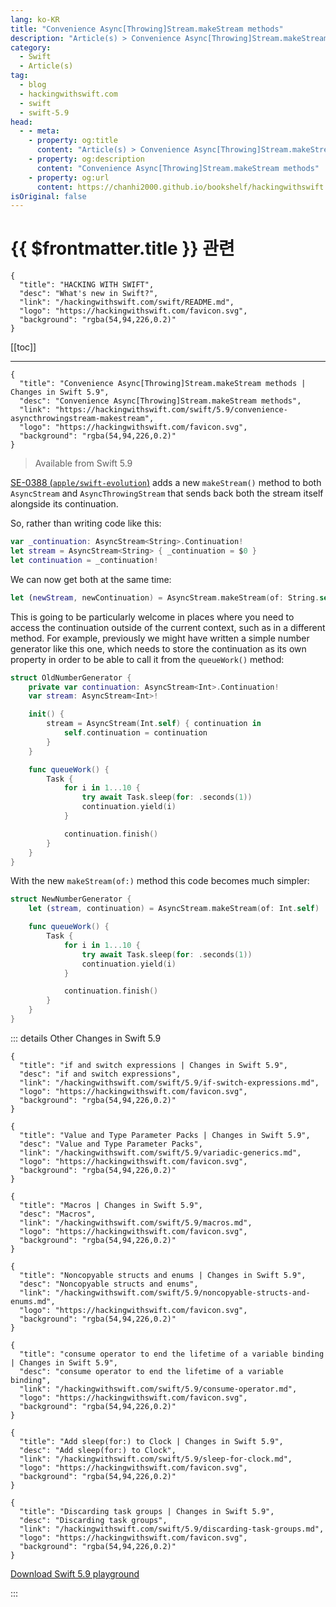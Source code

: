 ```yaml
---
lang: ko-KR
title: "Convenience Async[Throwing]Stream.makeStream methods"
description: "Article(s) > Convenience Async[Throwing]Stream.makeStream methods"
category:
  - Swift
  - Article(s)
tag: 
  - blog
  - hackingwithswift.com
  - swift
  - swift-5.9
head:
  - - meta:
    - property: og:title
      content: "Article(s) > Convenience Async[Throwing]Stream.makeStream methods"
    - property: og:description
      content: "Convenience Async[Throwing]Stream.makeStream methods"
    - property: og:url
      content: https://chanhi2000.github.io/bookshelf/hackingwithswift.com/swift/5.9/convenience-asyncthrowingstream-makestream.html
isOriginal: false
---
```


# {{ $frontmatter.title }} 관련

```component VPCard
{
  "title": "HACKING WITH SWIFT",
  "desc": "What's new in Swift?",
  "link": "/hackingwithswift.com/swift/README.md",
  "logo": "https://hackingwithswift.com/favicon.svg",
  "background": "rgba(54,94,226,0.2)"
}
```

[[toc]]

---

```component VPCard
{
  "title": "Convenience Async[Throwing]Stream.makeStream methods | Changes in Swift 5.9",
  "desc": "Convenience Async[Throwing]Stream.makeStream methods",
  "link": "https://hackingwithswift.com/swift/5.9/convenience-asyncthrowingstream-makestream", 
  "logo": "https://hackingwithswift.com/favicon.svg",
  "background": "rgba(54,94,226,0.2)"
}
```

> Available from Swift 5.9

[SE-0388 (<FontIcon icon="iconfont icon-github"/>`apple/swift-evolution`)](https://github.com/apple/swift-evolution/blob/main/proposals/0388-async-stream-factory.md) adds a new `makeStream()` method to both `AsyncStream` and `AsyncThrowingStream` that sends back both the stream itself alongside its continuation.

So, rather than writing code like this:

```swift
var _continuation: AsyncStream<String>.Continuation!
let stream = AsyncStream<String> { _continuation = $0 }
let continuation = _continuation!
```

We can now get both at the same time:

```swift
let (newStream, newContinuation) = AsyncStream.makeStream(of: String.self)
```

This is going to be particularly welcome in places where you need to access the continuation outside of the current context, such as in a different method. For example, previously we might have written a simple number generator like this one, which needs to store the continuation as its own property in order to be able to call it from the `queueWork()` method:

```swift
struct OldNumberGenerator {
    private var continuation: AsyncStream<Int>.Continuation!
    var stream: AsyncStream<Int>!

    init() {
        stream = AsyncStream(Int.self) { continuation in
            self.continuation = continuation
        }
    }

    func queueWork() {
        Task {
            for i in 1...10 {
                try await Task.sleep(for: .seconds(1))
                continuation.yield(i)
            }

            continuation.finish()
        }
    }
}
```

With the new `makeStream(of:)` method this code becomes much simpler:

```swift
struct NewNumberGenerator {
    let (stream, continuation) = AsyncStream.makeStream(of: Int.self)

    func queueWork() {
        Task {
            for i in 1...10 {
                try await Task.sleep(for: .seconds(1))
                continuation.yield(i)
            }

            continuation.finish()
        }
    }
}
```

::: details Other Changes in Swift 5.9

```component VPCard
{
  "title": "if and switch expressions | Changes in Swift 5.9",
  "desc": "if and switch expressions",
  "link": "/hackingwithswift.com/swift/5.9/if-switch-expressions.md",
  "logo": "https://hackingwithswift.com/favicon.svg",
  "background": "rgba(54,94,226,0.2)"
}
```

```component VPCard
{
  "title": "Value and Type Parameter Packs | Changes in Swift 5.9",
  "desc": "Value and Type Parameter Packs",
  "link": "/hackingwithswift.com/swift/5.9/variadic-generics.md",
  "logo": "https://hackingwithswift.com/favicon.svg",
  "background": "rgba(54,94,226,0.2)"
}
```

```component VPCard
{
  "title": "Macros | Changes in Swift 5.9",
  "desc": "Macros",
  "link": "/hackingwithswift.com/swift/5.9/macros.md",
  "logo": "https://hackingwithswift.com/favicon.svg",
  "background": "rgba(54,94,226,0.2)"
}
```

```component VPCard
{
  "title": "Noncopyable structs and enums | Changes in Swift 5.9",
  "desc": "Noncopyable structs and enums",
  "link": "/hackingwithswift.com/swift/5.9/noncopyable-structs-and-enums.md",
  "logo": "https://hackingwithswift.com/favicon.svg",
  "background": "rgba(54,94,226,0.2)"
}
```

```component VPCard
{
  "title": "consume operator to end the lifetime of a variable binding | Changes in Swift 5.9",
  "desc": "consume operator to end the lifetime of a variable binding",
  "link": "/hackingwithswift.com/swift/5.9/consume-operator.md",
  "logo": "https://hackingwithswift.com/favicon.svg",
  "background": "rgba(54,94,226,0.2)"
}
```
<!-- 
```component VPCard
{
  "title": "Convenience Async[Throwing]Stream.makeStream methods | Changes in Swift 5.9",
  "desc": "Convenience Async[Throwing]Stream.makeStream methods",
  "link": "/hackingwithswift.com/swift/5.9/convenience-asyncthrowingstream-makestream.md",
  "logo": "https://hackingwithswift.com/favicon.svg",
  "background": "rgba(54,94,226,0.2)"
}
```
-->
```component VPCard
{
  "title": "Add sleep(for:) to Clock | Changes in Swift 5.9",
  "desc": "Add sleep(for:) to Clock",
  "link": "/hackingwithswift.com/swift/5.9/sleep-for-clock.md",
  "logo": "https://hackingwithswift.com/favicon.svg",
  "background": "rgba(54,94,226,0.2)"
}
```

```component VPCard
{
  "title": "Discarding task groups | Changes in Swift 5.9",
  "desc": "Discarding task groups",
  "link": "/hackingwithswift.com/swift/5.9/discarding-task-groups.md",
  "logo": "https://hackingwithswift.com/favicon.svg",
  "background": "rgba(54,94,226,0.2)"
}
```

[<FontIcon icon="fas fa-file-zipper"/>Download Swift 5.9 playground](https://hackingwithswift.com/files/playgrounds/swift/playground-5-8-to-5-9.playground.zip)

:::

